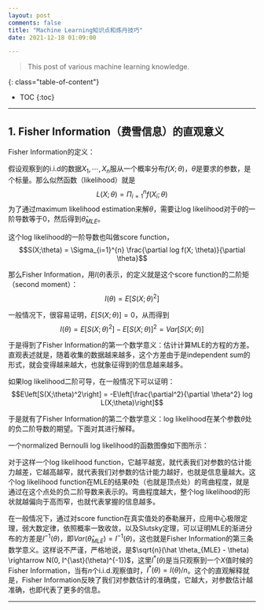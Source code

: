 ```yaml
---
layout: post
comments: false
title: "Machine Learning知识点和炼丹技巧"
date: 2021-12-18 01:09:00

---
```


> This post of various machine learning knowledge.


<!--more-->

{: class="table-of-content"}
* TOC
{:toc}

---

## 1. Fisher Information（费雪信息）的直观意义

Fisher Information的定义：

假设观察到的i.i.d的数据$X_1, \cdots, X_n$服从一个概率分布$f(X;\theta)$，$\theta$是要求的参数，是个标量。那么似然函数（likelihood）就是$$L(X; \theta) = \Pi_{i=1}^n f(X_i; \theta)$$为了通过maximum likelihood estimation来解$\theta$，需要让log likelihood对于$\theta$的一阶导数等于0，然后得到$\hat \theta_{MLE}$。

这个log likelihood的一阶导数也叫做score function，$$S(X;\theta) = \Sigma_{i=1}^{n} \frac{\partial log f(X; \theta)}{\partial \theta}$$

那么Fisher Information，用$I(\theta)$表示，的定义就是这个score function的二阶矩（second moment）：$$I(\theta) = E\left[S(X;\theta)^2\right]$$

一般情况下，很容易证明，$E\left[S(X;\theta)\right] = 0$，从而得到$$I(\theta) = E\left[S(X;\theta)^2\right] - E\left[S(X;\theta)\right]^2 = Var\left[S(X;\theta)\right]$$

于是得到了Fisher Information的第一个数学意义：估计计算MLE的方程的方差。直观表述就是，随着收集的数据越来越多，这个方差由于是independent sum的形式，就会变得越来越大，也就象征得到的信息越来越多。

如果log likelihood二阶可导，在一般情况下可以证明：$$E\left[S(X;\theta)^2\right] = -E\left[\frac{\partial^2}{\partial \theta^2} log L(X;\theta)\right]$$

于是就有了Fisher Information的第二个数学意义：log likelihood在某个参数$\theta$处的负二阶导数的期望。下面对其进行解释。

一个normalized Bernoulli log likelihood的函数图像如下图所示：

对于这样一个log likelihood function，它越平越宽，就代表我们对参数的估计能力越差，它越高越窄，就代表我们对参数的估计能力越好，也就是信息量越大。这个log likelihood function在MLE的结果$\hat{\theta}$处（也就是顶点处）的弯曲程度，就是通过在这个点处的负二阶导数来表示的。弯曲程度越大，整个log likelihood的形状就越偏向于高而窄，也就代表掌握的信息越多。

在一般情况下，通过对score function在真实值处的泰勒展开，应用中心极限定理，弱大数定律，依照概率一致收敛，以及Slutsky定理，可以证明MLE的渐进分布的方差是$I^{-1}(\theta)$，即$Var(\hat \theta_{{MLE}}) = I^{-1}(\theta)$，这也就是Fisher Information的第三条数学意义。这样说不严谨，严格地说，是$\sqrt{n}(\hat \theta_{MLE} - \theta) \rightarrow N(0, I^{\ast}(\theta)^{-1})$，这里$I^{\ast}(\theta)$是当只观察到一个$X$值时候的Fisher Information，当有$n$个i.i.d.观察值时，$I^{\ast}(\theta) = I(\theta)/n$。这个的直观解释就是，Fisher Information反映了我们对参数估计的准确度，它越大，对参数估计越准确，也即代表了更多的信息。




---
